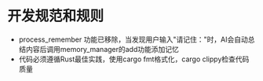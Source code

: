 # 开发规范和规则

- process_remember 功能已移除，当发现用户输入"请记住："时，AI会自动总结内容后调用memory_manager的add功能添加记忆
- 代码必须遵循Rust最佳实践，使用cargo fmt格式化，cargo clippy检查代码质量

